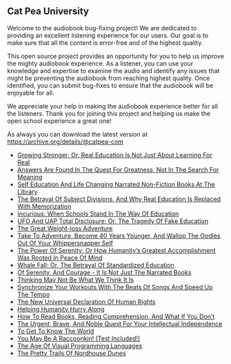Cat Pea University
---

Welcome to the audiobook bug-fixing project! We are dedicated to providing an excellent listening experience for our users. Our goal is to make sure that all the content is error-free and of the highest quality.

This open source project provides an opportunity for you to help us improve the mighty audiobook experience. As a listener, you can use your knowledge and expertise to examine the audio and identify any issues that might be preventing the audiobook from reaching highest quality. Once identified, you can submit bug-fixes to ensure that the audiobook will be enjoyable for all.

We appreciate your help in making the audiobook experience better for all the listeners. Thank you for joining this project and helping us make the open school experience a great one!

As always you can download the latest version at https://archive.org/details/@catpea-com

- [Growing Stronger; Or, Real Education Is Not Just About Learning For Real](docs/poem-1236.mp3)
- [Answers Are Found In The Quest For Greatness, Not In The Search For Meaning](docs/poem-1235.mp3)
- [Self Education And Life Changing Narrated Non-Fiction Books At The Library](docs/poem-1234.mp3)
- [The Betrayal Of Subject Divisions, And Why Real Education Is Replaced With Memorization](docs/poem-1233.mp3)
- [Incurious: When Schools Stand In The Way Of Education](docs/poem-1232.mp3)
- [UFO And UAP Total Disclosure; Or, The Tragedy Of Fake Education](docs/poem-1231.mp3)
- [The Great Weight-loss Adventure](docs/poem-1230.mp3)
- [Take To Adventure, Become 40 Years Younger, And Wallop The Oodles Out Of Your Whippersnapper Self](docs/poem-1229.mp3)
- [The Power Of Serenity; Or How Humanity’s Greatest Accomplishment Was Rooted In Peace Of Mind](docs/poem-1228.mp3)
- [Whale Fall; Or, The Betrayal Of Standardized Education](docs/poem-1227.mp3)
- [Of Serenity, And Courage - It Is Not Just The Narrated Books](docs/poem-1226.mp3)
- [Thinking May Not Be What We Think It Is](docs/poem-1225.mp3)
- [Synchronize Your Workouts With The Beats Of Songs And Speed Up The Tempo](docs/poem-1224.mp3)
- [The New Universal Declaration Of Human Rights](docs/poem-1223.mp3)
- [Helping Humanity Hurry Along](docs/poem-1222.mp3)
- [How To Read Books, Reading Comprehension, And What If You Don’t](docs/poem-1221.mp3)
- [The Urgent, Brave, And Noble Quest For Your Intellectual Independence](docs/poem-1220.mp3)
- [To Get To Know The World](docs/poem-1219.mp3)
- [You May Be A Raccoonkin! (Test Included!)](docs/poem-1218.mp3)
- [The Age Of Visual Programming Languages](docs/poem-1217.mp3)
- [The Pretty Trails Of Nordhouse Dunes](docs/poem-1216.mp3)

